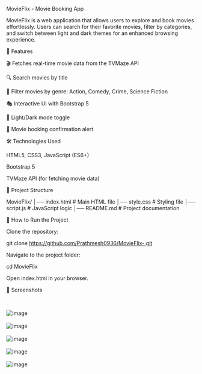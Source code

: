 MovieFlix - Movie Booking App

MovieFlix is a web application that allows users to explore and book movies effortlessly. Users can search for their favorite movies, filter by categories, and switch between light and dark themes for an enhanced browsing experience.

🚀 Features

🎬 Fetches real-time movie data from the TVMaze API

🔍 Search movies by title

📌 Filter movies by genre: Action, Comedy, Crime, Science Fiction

🎭 Interactive UI with Bootstrap 5

🌙 Light/Dark mode toggle

📅 Movie booking confirmation alert

🛠️ Technologies Used

HTML5, CSS3, JavaScript (ES6+)

Bootstrap 5

TVMaze API (for fetching movie data)

📂 Project Structure

MovieFlix/
│── index.html         # Main HTML file
│── style.css          # Styling file
│── script.js         # JavaScript logic
│── README.md         # Project documentation

🎯 How to Run the Project

Clone the repository:

git clone https://github.com/Prathmesh0936/MovieFlix-.git

Navigate to the project folder:

cd MovieFlix

Open index.html in your browser.

🌟 Screenshots

<br> 

![image](https://github.com/user-attachments/assets/12da15cc-bacc-4f86-85d5-11dc5ef916b2)
<br><br>
![image](https://github.com/user-attachments/assets/4fa5f773-08d2-462b-a4bd-86977c58fd14)
<br><br>
![image](https://github.com/user-attachments/assets/e6597fcf-a7fc-4479-a7fc-a8a40e9f3dae)
<br><br>
![image](https://github.com/user-attachments/assets/4246e7b3-7d60-41bd-ba37-cdff96020ad9)
<br><br>
![image](https://github.com/user-attachments/assets/df2b1612-5abf-46c3-aca7-cfb21bef26ed)
<br>




